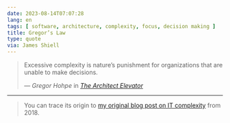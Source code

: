 ```yaml
---
date: 2023-08-14T07:07:28
lang: en
tags: [ software, architecture, complexity, focus, decision making ]
title: Gregor’s Law
type: quote
via: James Shiell
---
```


> Excessive complexity is nature’s punishment for organizations that are unable to make decisions.
>
> — <cite>Gregor Hohpe</cite> in <cite>[The Architect Elevator](https://architectelevator.com/gregors-law/)</cite>

---

> You can trace its origin to [my original blog post on IT complexity](https://architectelevator.com/architecture/it-complexity/) from 2018.
